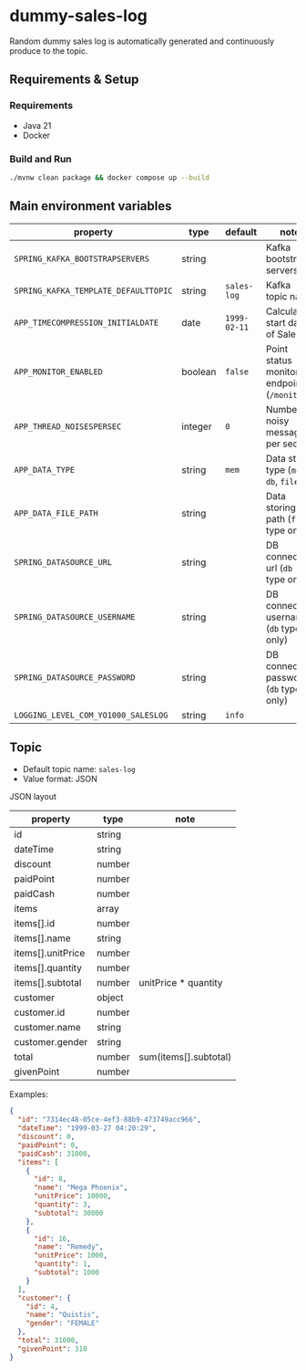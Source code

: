 dummy-sales-log
========================================

Random dummy sales log is automatically generated and continuously produce to the topic.


Requirements & Setup
----------------------------------------

### Requirements

- Java 21
- Docker


### Build and Run

```bash
./mvnw clean package && docker compose up --build
```


Main environment variables
----------------------------------------

| property                             | type    | default      | note                                       |
|--------------------------------------|---------|--------------|--------------------------------------------|
| `SPRING_KAFKA_BOOTSTRAPSERVERS`      | string  |              | Kafka bootstrap servers                    |
| `SPRING_KAFKA_TEMPLATE_DEFAULTTOPIC` | string  | `sales-log`  | Kafka topic name                           |
| `APP_TIMECOMPRESSION_INITIALDATE`    | date    | `1999-02-11` | Calculation start date of Sales            |
| `APP_MONITOR_ENABLED`                | boolean | `false`      | Point status monitor endpoint (`/monitor`) |
| `APP_THREAD_NOISESPERSEC`            | integer | `0`          | Number of noisy messages per sec           |
| `APP_DATA_TYPE`                      | string  | `mem`        | Data store type (`mem`, `db`, `file`)      |
| `APP_DATA_FILE_PATH`                 | string  |              | Data storing file path (`file` type only)  |
| `SPRING_DATASOURCE_URL`              | string  |              | DB connection url (`db` type only)         |
| `SPRING_DATASOURCE_USERNAME`         | string  |              | DB connection username (`db` type only)    |
| `SPRING_DATASOURCE_PASSWORD`         | string  |              | DB connection password (`db` type only)    |
| `LOGGING_LEVEL_COM_YO1000_SALESLOG`  | string  | `info`       |                                            |


Topic
----------------------------------------

- Default topic name: `sales-log`
- Value format: JSON

JSON layout

| property          | type   | note                  |
|-------------------|--------|-----------------------|
| id                | string |                       |
| dateTime          | string |                       |
| discount          | number |                       |
| paidPoint         | number |                       |
| paidCash          | number |                       |
| items             | array  |                       |
| items[].id        | number |                       |
| items[].name      | string |                       |
| items[].unitPrice | number |                       |
| items[].quantity  | number |                       |
| items[].subtotal  | number | unitPrice * quantity  |
| customer          | object |                       |
| customer.id       | number |                       |
| customer.name     | string |                       |
| customer.gender   | string |                       |
| total             | number | sum(items[].subtotal) |
| givenPoint        | number |                       |

Examples:

```json
{
  "id": "7314ec48-05ce-4ef3-88b9-473749acc966",
  "dateTime": "1999-03-27 04:20:29",
  "discount": 0,
  "paidPoint": 0,
  "paidCash": 31000,
  "items": [
    {
      "id": 8,
      "name": "Mega Phoenix",
      "unitPrice": 10000,
      "quantity": 3,
      "subtotal": 30000
    },
    {
      "id": 16,
      "name": "Remedy",
      "unitPrice": 1000,
      "quantity": 1,
      "subtotal": 1000
    }
  ],
  "customer": {
    "id": 4,
    "name": "Quistis",
    "gender": "FEMALE"
  },
  "total": 31000,
  "givenPoint": 310
}
```
